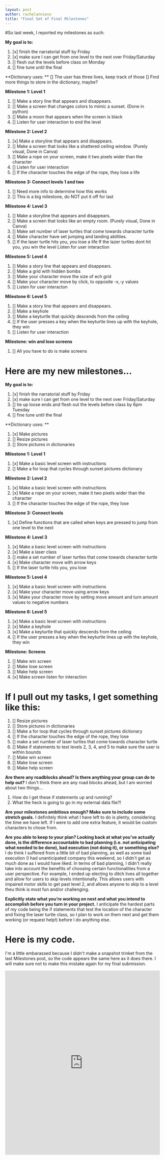 ```yaml
---
layout: post
author: rachelanniexo
title: "Final Set of Final Milestones"
---
```


#So last week, I reported my milestones as such:

**My goal is to:**
1. [x] finish the narratorial stuff by Friday 
2. [x] make sure I can get from one level to the next over Friday/Saturday 
3. [] flesh out the levels before class on Monday 
4. [] fine tune until the final

**Dictionary uses: **
[] The user has three lives, keep track of those 
[] Find more things to store in the dictionary, maybe?

**Milestone 1: Level 1**
1. [] Make a story line that appears and disappears. 
2. [] Make a screen that changes colors to mimic a sunset. (Done in python)
3. [] Make a moon that appears when the screen is black 
4. [] Listen for user interaction to end the level

**Milestone 2: Level 2**
1. [x] Make a storyline that appears and disappears. 
2. [] Make a screen that looks like a shattered ceiling window. (Purely visual, Done in Canva) 
3. [] Make a rope on your screen, make it two pixels wider than the character 
4. [] Listen for user interaction 
5. [] If the character touches the edge of the rope, they lose a life

**Milestone 3: Connect levels 1 and two**
1. [] Need more info to determine how this works 
2. [] This is a big milestone, do NOT put it off for last

**Milestone 4: Level 3**
1. [] Make a storyline that appears and disappears. 
2. [] Make a screen that looks like an empty room. (Purely visual, Done in Canva) 
3. [] Make set number of laser turtles that come towards character turtle
4. [] Make character have set jumping and landing abilities. 
5. [] If the laser turtle hits you, you lose a life If the lazer turtles dont hit you, you win the level Listen for user interaction

**Milestone 5: Level 4**
1. [] Make a story line that appears and disappears.
2. [] Make a grid with hidden bombs 
3. [] Make your character move the size of ech grid 
4. [] Make your character move by click, to opposite -x,-y values 
5. [] Listen for user interacton

**Milestone 6: Level 5**
1. [] Make a story line that appears and disappears. 
2. [] Make a keyhole
3. [] Make a keyturtle that quickly descends from the ceiling
4. [] If the user presses a key when the keyturtle lines up with the keyhole, they win
5. [] Listen for user interaction

**Milestone: win and lose screens**
1. [] All you have to do is make screens

# Here are my new milestones...

**My goal is to:**
1. [x] finish the narratorial stuff by Friday 
2. [x] make sure I can get from one level to the next over Friday/Saturday 
3. [] tie up loose ends and flesh out the levels before class by 6pm Tuesday
4. [] fine tune until the final

**Dictionary uses: **
1. [x] Make pictures
2. [] Resize pictures
3. [] Store pictures in dictionaries

**Milestone 1: Level 1**
1. [x] Make a basic level screen with instructions 
2. [] Make a for loop that cycles through sunset pictures dictionary

**Milestone 2: Level 2**
1. [x] Make a basic level screen with instructions 
2. [x] Make a rope on your screen, make it two pixels wider than the character 
3. [] If the character touches the edge of the rope, they lose

**Milestone 3: Connect levels**
1. [x] Define functions that are called when keys are pressed to jump from one level to the next

**Milestone 4: Level 3**
1. [x] Make a basic level screen with instructions 
2. [x] Make a laser class
3. [] make a set number of laser turtles that come towards character turtle
4. [x] Make character move with arrow keys 
5. [] If the laser turtle hits you, you lose

**Milestone 5: Level 4**
1. [x] Make a basic level screen with instructions 
2. [x] Make your character move using arrow keys
4. [x] Make your character move by setting move amount and turn amount values to negative numbers

**Milestone 6: Level 5**
1. [x] Make a basic level screen with instructions 
2. [x] Make a keyhole
3. [x] Make a keyturtle that quickly descends from the ceiling
4. [] If the user presses a key when the keyturtle lines up with the keyhole, they win

**Milestone: Screens**
1. [] Make win screen
2. [] Make lose screen
3. [] Make help screen
4. [x] Make screen listen for interaction

# If I pull out my tasks, I get something like this:
1. [] Resize pictures
2. [] Store pictures in dictionaries
3. [] Make a for loop that cycles through sunset pictures dictionary
4. [] If the character touches the edge of the rope, they lose
5. [] make a set number of laser turtles that come towards character turtle
6. [] Make if statements to test levels 2, 3, 4, and 5 to make sure the user is within bounds
7. [] Make win screen
8. [] Make lose screen
9. [] Make help screen

**Are there any roadblocks ahead? Is there anything your group can do to help out?**
I don't think there are any road blocks ahead, but I am worried about two things... 
1. How do I get these if statements up and running?
2. What the heck is going to go in my external data file?!

**Are your milestones ambitious enough? Make sure to include some stretch goals.**
I definitely think what I have left to do is plenty, considering the time we have left. If I were to add one extra feature, it would be custom characters to chose from.

**Are you able to keep to your plan? Looking back at what you’ve actually done, is the difference accountable to bad planning (i.e. not anticipating what needed to be done), bad execution (not doing it), or something else?**
I do think I suffered from a little bit of bad planning, as well as some bad execution (I had unanticipated company this weekend, so I didn't get as much done as I would have liked. In terms of bad planning, I didn't really take into account the benefits of choosing certain functionalities from a user perspective. For example, I ended up electing to ditch lives all together and allow for users to skip levels intentionally. This allows users with impaired motor skills to get past level 2, and allows anyone to skip to a level theu think is most fun and/or challenging.

**Explicitly state what you’re working on next and what you intend to accomplish before you turn in your project.**
I anticipate the hardest parts of my code being the if statements that test the location of the character and fixing the laser turtle class, so I plan to work on them next and get them working (or request help!) before I do anything else.

# Here is my code.
I'm a little embarassed because I didn't make a snapshot trinket from the last Milestones post, so the code appears the same here as it does there. I will make sure not to make this mistake again for my final submission.

<iframe src="https://trinket.io/embed/python/51378ad4b5" width="100%" height="600" frameborder="0" marginwidth="0" marginheight="0" allowfullscreen></iframe>
